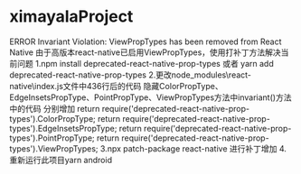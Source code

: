 # ximayalaProject
ERROR Invariant Violation: ViewPropTypes has been removed from React Native
由于高版本react-native已启用ViewPropTypes，使用打补丁方法解决当前问题
1.npm install deprecated-react-native-prop-types 或者 yarn add deprecated-react-native-prop-types
2.更改node_modules\react-native\index.js文件中436行后的代码
    隐藏ColorPropType、EdgeInsetsPropType、PointPropType、ViewPropTypes方法中invariant()方法中的代码
    分别增加
    return require('deprecated-react-native-prop-types').ColorPropType;
    return require('deprecated-react-native-prop-types').EdgeInsetsPropType;
    return require('deprecated-react-native-prop-types').PointPropType;
    return require('deprecated-react-native-prop-types').ViewPropTypes;
3.npx patch-package react-native 进行补丁增加
4.重新运行此项目yarn android